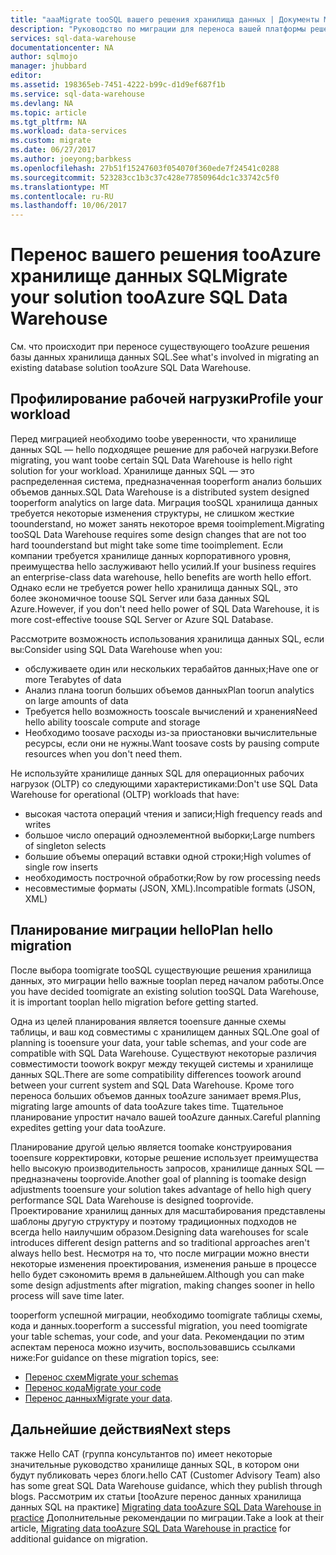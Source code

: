```yaml
---
title: "aaaMigrate tooSQL вашего решения хранилища данных | Документы Microsoft"
description: "Руководство по миграции для переноса вашей платформы решения tooAzure хранилище данных SQL."
services: sql-data-warehouse
documentationcenter: NA
author: sqlmojo
manager: jhubbard
editor: 
ms.assetid: 198365eb-7451-4222-b99c-d1d9ef687f1b
ms.service: sql-data-warehouse
ms.devlang: NA
ms.topic: article
ms.tgt_pltfrm: NA
ms.workload: data-services
ms.custom: migrate
ms.date: 06/27/2017
ms.author: joeyong;barbkess
ms.openlocfilehash: 27b51f15247603f054070f360ede7f24541c0288
ms.sourcegitcommit: 523283cc1b3c37c428e77850964dc1c33742c5f0
ms.translationtype: MT
ms.contentlocale: ru-RU
ms.lasthandoff: 10/06/2017
---
```

# <a name="migrate-your-solution-tooazure-sql-data-warehouse"></a><span data-ttu-id="145f2-103">Перенос вашего решения tooAzure хранилище данных SQL</span><span class="sxs-lookup"><span data-stu-id="145f2-103">Migrate your solution tooAzure SQL Data Warehouse</span></span>
<span data-ttu-id="145f2-104">См. что происходит при переносе существующего tooAzure решения базы данных хранилища данных SQL.</span><span class="sxs-lookup"><span data-stu-id="145f2-104">See what's involved in migrating an existing database solution tooAzure SQL Data Warehouse.</span></span> 

## <a name="profile-your-workload"></a><span data-ttu-id="145f2-105">Профилирование рабочей нагрузки</span><span class="sxs-lookup"><span data-stu-id="145f2-105">Profile your workload</span></span>
<span data-ttu-id="145f2-106">Перед миграцией необходимо toobe уверенности, что хранилище данных SQL — hello подходящее решение для рабочей нагрузки.</span><span class="sxs-lookup"><span data-stu-id="145f2-106">Before migrating, you want toobe certain SQL Data Warehouse is hello right solution for your workload.</span></span> <span data-ttu-id="145f2-107">Хранилище данных SQL — это распределенная система, предназначенная tooperform анализ больших объемов данных.</span><span class="sxs-lookup"><span data-stu-id="145f2-107">SQL Data Warehouse is a distributed system designed tooperform analytics on large data.</span></span>  <span data-ttu-id="145f2-108">Миграция tooSQL хранилища данных требуется некоторые изменения структуры, не слишком жесткие toounderstand, но может занять некоторое время tooimplement.</span><span class="sxs-lookup"><span data-stu-id="145f2-108">Migrating tooSQL Data Warehouse requires some design changes that are not too hard toounderstand but might take some time tooimplement.</span></span> <span data-ttu-id="145f2-109">Если компании требуется хранилище данных корпоративного уровня, преимущества hello заслуживают hello усилий.</span><span class="sxs-lookup"><span data-stu-id="145f2-109">If your business requires an enterprise-class data warehouse, hello benefits are worth hello effort.</span></span> <span data-ttu-id="145f2-110">Однако если не требуется power hello хранилища данных SQL, это более экономичное toouse SQL Server или база данных SQL Azure.</span><span class="sxs-lookup"><span data-stu-id="145f2-110">However, if you don't need hello power of SQL Data Warehouse, it is more cost-effective toouse SQL Server or Azure SQL Database.</span></span>

<span data-ttu-id="145f2-111">Рассмотрите возможность использования хранилища данных SQL, если вы:</span><span class="sxs-lookup"><span data-stu-id="145f2-111">Consider using SQL Data Warehouse when you:</span></span>
- <span data-ttu-id="145f2-112">обслуживаете один или нескольких терабайтов данных;</span><span class="sxs-lookup"><span data-stu-id="145f2-112">Have one or more Terabytes of data</span></span>
- <span data-ttu-id="145f2-113">Анализ плана toorun больших объемов данных</span><span class="sxs-lookup"><span data-stu-id="145f2-113">Plan toorun analytics on large amounts of data</span></span>
- <span data-ttu-id="145f2-114">Требуется hello возможность tooscale вычислений и хранения</span><span class="sxs-lookup"><span data-stu-id="145f2-114">Need hello ability tooscale compute and storage</span></span> 
- <span data-ttu-id="145f2-115">Необходимо toosave расходы из-за приостановки вычислительные ресурсы, если они не нужны.</span><span class="sxs-lookup"><span data-stu-id="145f2-115">Want toosave costs by pausing compute resources when you don't need them.</span></span>

<span data-ttu-id="145f2-116">Не используйте хранилище данных SQL для операционных рабочих нагрузок (OLTP) со следующими характеристиками:</span><span class="sxs-lookup"><span data-stu-id="145f2-116">Don't use SQL Data Warehouse for operational (OLTP) workloads that have:</span></span>
- <span data-ttu-id="145f2-117">высокая частота операций чтения и записи;</span><span class="sxs-lookup"><span data-stu-id="145f2-117">High frequency reads and writes</span></span>
- <span data-ttu-id="145f2-118">большое число операций одноэлементной выборки;</span><span class="sxs-lookup"><span data-stu-id="145f2-118">Large numbers of singleton selects</span></span>
- <span data-ttu-id="145f2-119">большие объемы операций вставки одной строки;</span><span class="sxs-lookup"><span data-stu-id="145f2-119">High volumes of single row inserts</span></span>
- <span data-ttu-id="145f2-120">необходимость построчной обработки;</span><span class="sxs-lookup"><span data-stu-id="145f2-120">Row by row processing needs</span></span>
- <span data-ttu-id="145f2-121">несовместимые форматы (JSON, XML).</span><span class="sxs-lookup"><span data-stu-id="145f2-121">Incompatible formats (JSON, XML)</span></span>


## <a name="plan-hello-migration"></a><span data-ttu-id="145f2-122">Планирование миграции hello</span><span class="sxs-lookup"><span data-stu-id="145f2-122">Plan hello migration</span></span>

<span data-ttu-id="145f2-123">После выбора toomigrate tooSQL существующие решения хранилища данных, это миграции hello важные tooplan перед началом работы.</span><span class="sxs-lookup"><span data-stu-id="145f2-123">Once you have decided toomigrate an existing solution tooSQL Data Warehouse, it is important tooplan hello migration before getting started.</span></span> 

<span data-ttu-id="145f2-124">Одна из целей планирования является tooensure данные схемы таблицы, и ваш код совместимы с хранилищем данных SQL.</span><span class="sxs-lookup"><span data-stu-id="145f2-124">One goal of planning is tooensure your data, your table schemas, and your code are compatible with SQL Data Warehouse.</span></span> <span data-ttu-id="145f2-125">Существуют некоторые различия совместимости toowork вокруг между текущей системы и хранилище данных SQL.</span><span class="sxs-lookup"><span data-stu-id="145f2-125">There are some compatibility differences toowork around between your current system and SQL Data Warehouse.</span></span> <span data-ttu-id="145f2-126">Кроме того переноса больших объемов данных tooAzure занимает время.</span><span class="sxs-lookup"><span data-stu-id="145f2-126">Plus, migrating large amounts of data tooAzure takes time.</span></span> <span data-ttu-id="145f2-127">Тщательное планирование упростит начало вашей tooAzure данных.</span><span class="sxs-lookup"><span data-stu-id="145f2-127">Careful planning expedites getting your data tooAzure.</span></span> 

<span data-ttu-id="145f2-128">Планирование другой целью является toomake конструирования tooensure корректировки, которые решение использует преимущества hello высокую производительность запросов, хранилище данных SQL — предназначены tooprovide.</span><span class="sxs-lookup"><span data-stu-id="145f2-128">Another goal of planning is toomake design adjustments tooensure your solution takes advantage of hello high query performance SQL Data Warehouse is designed tooprovide.</span></span> <span data-ttu-id="145f2-129">Проектирование хранилищ данных для масштабирования представлены шаблоны другую структуру и поэтому традиционных подходов не всегда hello наилучшим образом.</span><span class="sxs-lookup"><span data-stu-id="145f2-129">Designing data warehouses for scale introduces different design patterns and so traditional approaches aren't always hello best.</span></span> <span data-ttu-id="145f2-130">Несмотря на то, что после миграции можно внести некоторые изменения проектирования, изменения раньше в процессе hello будет сэкономить время в дальнейшем.</span><span class="sxs-lookup"><span data-stu-id="145f2-130">Although you can make some design adjustments after migration, making changes sooner in hello process will save time later.</span></span>

<span data-ttu-id="145f2-131">tooperform успешной миграции, необходимо toomigrate таблицы схемы, кода и данных.</span><span class="sxs-lookup"><span data-stu-id="145f2-131">tooperform a successful migration, you need toomigrate your table schemas, your code, and your data.</span></span> <span data-ttu-id="145f2-132">Рекомендации по этим аспектам переноса можно изучить, воспользовавшись ссылками ниже:</span><span class="sxs-lookup"><span data-stu-id="145f2-132">For guidance on these migration topics, see:</span></span>

-  [<span data-ttu-id="145f2-133">Перенос схем</span><span class="sxs-lookup"><span data-stu-id="145f2-133">Migrate your schemas</span></span>](sql-data-warehouse-migrate-schema.md)
-  [<span data-ttu-id="145f2-134">Перенос кода</span><span class="sxs-lookup"><span data-stu-id="145f2-134">Migrate your code</span></span>](sql-data-warehouse-migrate-code.md)
-  <span data-ttu-id="145f2-135">[Перенос данных](sql-data-warehouse-migrate-data.md)</span><span class="sxs-lookup"><span data-stu-id="145f2-135">[Migrate your data](sql-data-warehouse-migrate-data.md).</span></span> 

<!--
## Perform hello migration


## Deploy hello solution


## Validate hello migration

-->

## <a name="next-steps"></a><span data-ttu-id="145f2-136">Дальнейшие действия</span><span class="sxs-lookup"><span data-stu-id="145f2-136">Next steps</span></span>
<span data-ttu-id="145f2-137">также Hello CAT (группа консультантов по) имеет некоторые значительные руководство хранилище данных SQL, в котором они будут публиковать через блоги.</span><span class="sxs-lookup"><span data-stu-id="145f2-137">hello CAT (Customer Advisory Team) also has some great SQL Data Warehouse guidance, which they publish through blogs.</span></span>  <span data-ttu-id="145f2-138">Рассмотрим их статьи [tooAzure перенос данных хранилища данных SQL на практике] [ Migrating data tooAzure SQL Data Warehouse in practice] Дополнительные рекомендации по миграции.</span><span class="sxs-lookup"><span data-stu-id="145f2-138">Take a look at their article, [Migrating data tooAzure SQL Data Warehouse in practice][Migrating data tooAzure SQL Data Warehouse in practice] for additional guidance on migration.</span></span>

<!--Image references-->

<!--Article references-->

<!--MSDN references-->

<!--Other Web references-->
[Migrating data tooAzure SQL Data Warehouse in practice]: https://blogs.msdn.microsoft.com/sqlcat/2016/08/18/migrating-data-to-azure-sql-data-warehouse-in-practice/
